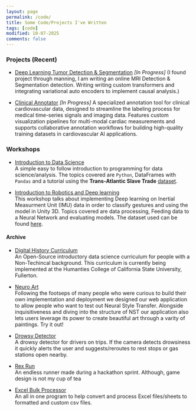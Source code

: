 ```yaml
---
layout: page
permalink: /code/
title: Some Code/Projects I've Written
tags: [code]
modified: 10-07-2025
comments: false
---
```


### Projects (Recent)
* [Deep Learning Tumor Detection & Segmentation](https://github.com/ShayanRiyaz/Causal-MRI-Tumor-Detect)
*[In Progress]* (I found  project through manning, I am writing an online MRI Detection & Segmentation detection. Writing writing custom transformers and integrating variational auto encoders to implement causal analysis.)

* [Clinical Annotator](https://github.com/ShayanRiyaz/CardioAnnotator)
*[In Progress]* A specialized annotation tool for clinical cardiovascular data, designed to streamline the labeling process for medical time-series signals and imaging data. Features custom visualization pipelines for multi-modal cardiac measurements and supports collaborative annotation workflows for building high-quality training datasets in cardiovascular AI applications.

### Workshops
* [Introduction to Data Science](https://colab.research.google.com/github/ShayanRiyaz/My-Technical-Workshops/blob/master/Introductory-Data-Science-Workshop/BitUniversity-Workshop.ipynb) <br>
A simple easy to follow introduction to programming for data science/analysis. The topics covered are `Python`, DataFrames with `Pandas` and a tutorial using the **Trans-Atlantic Slave Trade** [dataset](https://www.slavevoyages.org/).

* [Introduction to Robotics and Deep learning](https://colab.research.google.com/github/ShayanRiyaz/My-Technical-Workshops/blob/master/Deep-Learning-Robotics-Workshop/Deep-Learning-and-Robotics-Presentation.ipynb#scrollTo=xhpt8Y9Zz9TM) <br>
This workshop talks about implementing Deep learning on Inertial Measurment Unit (IMU) data in order to classify gestures and using the model in Unity 3D. Topics covered are data processing, Feeding data to a Neural Network and evaluating models. The dataset used can be found [here](https://github.com/ShayanRiyaz/My-Technical-Workshops/tree/master/Deep-Learning-Robotics-Workshop/data).



#### Archive
* [Digital History Curriculum](https://github.com/bitprj/DigitalHistory)<br>
An Open-Source introductory data science curriculum for people with a Non-Techincal background. This curriculum is currently being implemented at the Humanties College of California State University, Fullerton.

* [Neuro Art](https://github.com/MLH-Fellowship/Neuro-Art)<br>
 Following the footseps of many people who were curious to build their own implementation and deployment we designed our web application to allow people who want to test out Neural Style Transfer. Alongside inquisitiveness and diving into the structure of NST our application also lets users leverage its power to create beautiful art through a varity of paintings. Try it out!

* [Drowsy Detector](https://github.com/ShayanRiyaz/Drowsy-Detector)<br>
A drowsy detector for drivers on trips. If the camera detects drowsiness it quickly alerts the user and suggests/reroutes to rest stops or gas stations open nearby.

* [Rex Run](https://github.com/MLH-Fellowship/Rex-Run)<br>
An endless runner made during a hackathon sprint. Although, game design is not my cup of tea

* [Excel Bulk Processor](https://github.com/ShayanRiyaz/Excel-Bulk-Processor)<br>
An all in one program to help convert and process Excel files/sheets to formatted and custom csv files.



